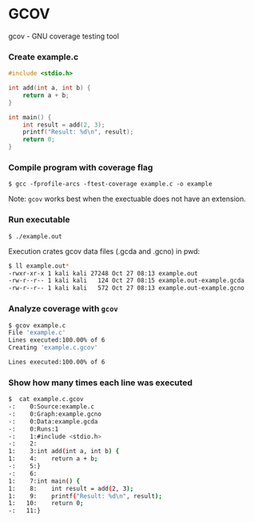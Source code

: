 # GCOV

gcov - GNU coverage testing tool

### Create example.c
```c
#include <stdio.h>

int add(int a, int b) {
    return a + b;
}

int main() {
    int result = add(2, 3);
    printf("Result: %d\n", result);
    return 0;
}
```

### Compile program with coverage flag
`$ gcc -fprofile-arcs -ftest-coverage example.c -o example`

Note: `gcov` works best when the exectuable does not have an extension.

### Run executable
`$ ./example.out`

Execution crates gcov data files (.gcda and .gcno) in pwd:

```bash
$ ll example.out*
-rwxr-xr-x 1 kali kali 27248 Oct 27 08:13 example.out
-rw-r--r-- 1 kali kali   124 Oct 27 08:15 example.out-example.gcda
-rw-r--r-- 1 kali kali   572 Oct 27 08:13 example.out-example.gcno
```

### Analyze coverage with `gcov`
```bash
$ gcov example.c                                         
File 'example.c'
Lines executed:100.00% of 6
Creating 'example.c.gcov'

Lines executed:100.00% of 6
```

### Show how many times each line was executed
```bash
$  cat example.c.gcov    
-:    0:Source:example.c
-:    0:Graph:example.gcno
-:    0:Data:example.gcda
-:    0:Runs:1
-:    1:#include <stdio.h>
-:    2:
1:    3:int add(int a, int b) {
1:    4:    return a + b;
-:    5:}
-:    6:
1:    7:int main() {
1:    8:    int result = add(2, 3);
1:    9:    printf("Result: %d\n", result);
1:   10:    return 0;
-:   11:}
```
